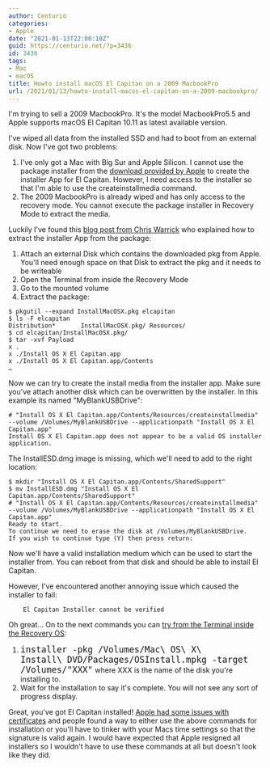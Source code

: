 ```yaml
---
author: Centurio
categories:
- Apple
date: "2021-01-13T22:00:10Z"
guid: https://centurio.net/?p=3436
id: 3436
tags:
- Mac
- macOS
title: Howto install macOS El Capitan on a 2009 MacbookPro
url: /2021/01/13/howto-install-macos-el-capitan-on-a-2009-macbookpro/
---
```

I'm trying to sell a 2009 MacbookPro. It's the model MacbookPro5.5 and Apple supports macOS El Capitan 10.11 as latest available version.

I've wiped all data from the installed SSD and had to boot from an external disk. Now I've got two problems:

  1. I've only got a Mac with Big Sur and Apple Silicon. I cannot use the package installer from the [download provided by Apple](https://support.apple.com/de-de/HT211683) to create the installer App for El Capitan. However, I need access to the installer so that I'm able to use the createinstallmedia command.
  2. The 2009 MacbookPro is already wiped and has only access to the recovery mode. You cannot execute the package installer in Recovery Mode to extract the media.

Luckily I've found this [blog post from Chris Warrick](https://chriswarrick.com/blog/2020/06/03/reinstalling-macos-what-to-try-when-all-else-fails/) who explained how to extract the installer App from the package:

  1. Attach an external Disk which contains the downloaded pkg from Apple. You'll need enough space on that Disk to extract the pkg and it needs to be writeable
  2. Open the Terminal from inside the Recovery Mode
  3. Go to the mounted volume
  4. Extract the package:

```
$ pkgutil --expand InstallMacOSX.pkg elcapitan
$ ls -F elcapitan
Distribution*       InstallMacOSX.pkg/ Resources/
$ cd elcapitan/InstallMacOSX.pkg/
$ tar -xvf Payload
x .
x ./Install OS X El Capitan.app
x ./Install OS X El Capitan.app/Contents
…
```

Now we can try to create the install media from the installer app. Make sure you've attach another disk which can be overwritten by the installer. In this example its named  "MyBlankUSBDrive":

```
# "Install OS X El Capitan.app/Contents/Resources/createinstallmedia" --volume /Volumes/MyBlankUSBDrive --applicationpath "Install OS X El Capitan.app"
Install OS X El Capitan.app does not appear to be a valid OS installer application.
```

The InstallESD.dmg image is missing, which we'll need to add to the right location:

```
$ mkdir "Install OS X El Capitan.app/Contents/SharedSupport"
$ mv InstallESD.dmg "Install OS X El Capitan.app/Contents/SharedSupport"
# "Install OS X El Capitan.app/Contents/Resources/createinstallmedia" --volume /Volumes/MyBlankUSBDrive --applicationpath "Install OS X El Capitan.app"
Ready to start.
To continue we need to erase the disk at /Volumes/MyBlankUSBDrive.
If you wish to continue type (Y) then press return:
```

Now we'll have a valid installation medium which can be used to start the installer from. You can reboot from that disk and should be able to install El Capitan. 

However, I've encountered another annoying issue which caused the installer to fail:

```
    El Capitan Installer cannot be verified
```

Oh great... On to the next commands you can [try from the Terminal inside the Recovery OS](https://apple.stackexchange.com/a/232016/19241):

  1. <code style="font-size: 17px;">installer -pkg /Volumes/Mac\ OS\ X\ Install\ DVD/Packages/OSInstall.mpkg -target /Volumes/"XXX"</code> where XXX is the name of the disk you're installing to.
  2. Wait for the installation to say it's complete. You will not see any sort of progress display.

Great, you've got El Capitan installed! [Apple had some issues with certificates](https://tidbits.com/2019/10/28/redownload-archived-macos-installers-to-address-expired-certificates/) and people found a way to either use the above commands for installation or you'll have to tinker with your Macs time settings so that the signature is valid again. I would have expected that Apple resigned all installers so I wouldn't have to use these commands at all but doesn't look like they did.